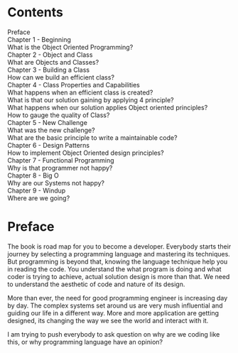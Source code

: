 # Contents

Preface </br>
Chapter 1 - Beginning                                                 </br>
   What is the Object Oriented Programming?                           </br>
Chapter 2 - Object and Class                                          </br>
   What are Objects and Classes?                                      </br>
Chapter 3 - Building a Class                                          </br>
   How can we build an efficient class?                               </br>
Chapter 4 - Class Properties and Capabilities                         </br>
   What happens when an efficient class is created?                   </br>
   What is that our solution gaining by applying 4 principle?         </br>
   What happens when our solution applies Object oriented principles? </br>
   How to gauge the quality of Class?                                 </br>
Chapter 5 - New Challenge                                             </br>
   What was the new challenge?                                        </br>
   What are the basic principle to write a maintainable code?         </br>
Chapter 6 - Design Patterns                                           </br>
   How to implement Object Oriented design principles?                </br>
Chapter 7 - Functional Programming                                    </br>
   Why is that programmer not happy?                                  </br>
Chapter 8 - Big O                                                     </br>
   Why are our Systems not happy?                                     </br>
Chapter 9 - Windup                                                    </br>
   Where are we going?                                                </br>

# Preface

The book is road map for you to become a developer. Everybody starts their journey by selecting a programming language and mastering its techniques. But programming is beyond that, knowing the language technique help you in reading the code. You understand the what program is doing and what coder is trying to achieve, actual solution design is more than that. We need to understand the aesthetic of code and nature of its design.

More than ever, the need for good programming engineer is increasing day by day. The complex systems set around us are very mush influential and guiding our life in a different way. More and more application are getting designed, its changing the way we see the world and interact with it.

I am trying to push everybody to ask question on why are we coding like this, or why programming language have an opinion?
